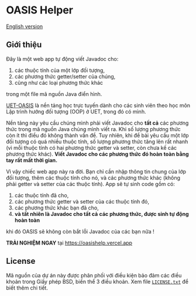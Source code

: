 # OASIS Helper

[English version](./README-en_US.md)

## Giới thiệu

Đây là một web app tự động viết Javadoc
cho:

 1. các thuộc tính của một lớp đối
 tượng,
 2. các phương thức getter/setter
 của chúng,
 3. cũng như các loại phương thức
 khác

trong một file mã nguồn Java điển hình.

[UET-OASIS](https://oasis.uet.vnu.edu.vn/)
là nền tảng học trực tuyến dành cho các
sinh viên theo học môn Lập trình hướng
đối tượng (OOP) ở UET, trong đó có mình.

Nền tảng này yêu cầu chúng mình phải viết
Javadoc cho **tất cả** các phương thức
trong mã nguồn Java chúng mình viết ra.
Khi số lượng phương thức còn ít thì điều
đó không thành vấn đề. Tuy nhiên, khi đề
bài yêu cầu một lớp đối tượng có quá
nhiều thuộc tính, số lượng phương thức
tăng lên rất nhanh (vì mỗi thuộc tính
có hai phương thức getter và setter,
còn chưa kế các phương thức khác).
**Viết Javadoc cho các phương thức đó hoàn**
**toàn bằng tay rất mất thời gian.**

Vì vậy chiếc web app này ra đời. Bạn chỉ
cần nhập thông tin chung của lớp đối tượng,
thêm các thuộc tính cho nó, và các phương
thức khác (không phải getter và setter của
các thuộc tính). App sẽ tự sinh code gồm
có:

 1. các thuộc tính đã cho,
 2. các phương thức getter và setter của
 các thuộc tính đó,
 3. các phương thức khác bạn đã cho,
 4. **và tất nhiên là Javadoc cho tất cả**
 **các phương thức, được sinh tự động**
 **hoàn toàn**

khi đó OASIS sẽ không còn bắt lỗi Javadoc
của các bạn nữa !

**TRẢI NGHIỆM NGAY** tại <https://oasishelp.vercel.app>

## License

Mã nguồn của dự án này được phân phối với điều
kiện bảo đảm các điều khoản trong Giấy phép BSD,
biến thể 3 điều khoản. Xem file
[`LICENSE.txt`](./LICENSE.txt) để biết thêm
chi tiết.
